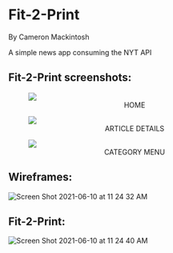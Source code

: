 # Fit-2-Print

By Cameron Mackintosh

A simple news app consuming the NYT API

## Fit-2-Print screenshots:

<figure>
  <img src="https://user-images.githubusercontent.com/72054706/121570231-ec575080-c9de-11eb-98a7-a5c01cf5e11a.png">
  <figcaption align="center">HOME</figcaption>
</figure>

<figure>
  <img src="https://user-images.githubusercontent.com/72054706/121570723-5d970380-c9df-11eb-81a3-81d90cff0e23.png">
  <figcaption align="center">ARTICLE DETAILS</figcaption>
</figure>

<figure>
  <img src="https://user-images.githubusercontent.com/72054706/121570808-769fb480-c9df-11eb-8bb1-2e847beaf9c0.png">
  <figcaption align="center">CATEGORY MENU</figcaption>
</figure>


## Wireframes:

![Screen Shot 2021-06-10 at 11 24 32 AM](https://user-images.githubusercontent.com/72054706/121569978-9edae380-c9de-11eb-9f94-d7daeb287dc8.png)


## Fit-2-Print:

![Screen Shot 2021-06-10 at 11 24 40 AM](https://user-images.githubusercontent.com/72054706/121570047-b6b26780-c9de-11eb-945b-620f31811e58.png)

